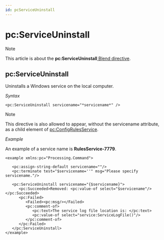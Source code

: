 ```yaml
---
id: pcServiceUninstall
---
```


# pc:ServiceUninstall



> [!NOTE]
> This article is about the **pc:ServiceUninstall**[ Blend directive](/docs/Repositories/Blend%20directives).

## **pc:ServiceUninstall**

Uninstalls a Windows service on the local computer.

*Syntax*

```
<pc:ServiceUninstall servicename="*servicename*" />
```

> [!NOTE]
> This directive is also allowed to appear, without the servicename attribute, as a child element of [pc:ConfigRulesService](/docs/Repositories/Blend%20directives/pcConfigRulesService.md).

*Example*

An example of a service name is **RulesService-7779**.

```language-xml
<example xmlns:pc="Processing.Command">

   <pc:assign-string-default servicename=""/>
   <pc:terminate test="$servicename=''" msg="Please specify servicename."/>

   <pc:ServiceUninstall servicename="{$servicename}">
      <pc:Succeeded>Removed: <pc:value-of select="$servicename"/></pc:Succeeded>
      <pc:Failed>
         <Failed><pc:msg/></Failed>
         <pc:comment-of>
            <pc:text>The service log file location is: </pc:text>
            <pc:value-of select="service:ServiceLogFile()"/>
         </pc:comment-of>
      </pc:Failed>
   </pc:ServiceUninstall>
</example>  
```

 